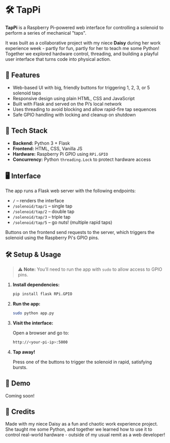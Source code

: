 # 🛠️ TapPi 

**TapPi** is a Raspberry Pi–powered web interface for controlling a solenoid to perform a series of mechanical "taps".

It was built as a collaborative project with my niece **Daisy** during her work experience week - partly for fun, partly for her to teach me some Python! Together we explored hardware control, threading, and building a playful user interface that turns code into physical action.

## 🚀 Features

- Web-based UI with big, friendly buttons for triggering 1, 2, 3, or 5 solenoid taps
- Responsive design using plain HTML, CSS and JavaScript
- Built with Flask and served on the Pi’s local network
- Uses threading to avoid blocking and allow rapid-fire tap sequences
- Safe GPIO handling with locking and cleanup on shutdown

## 🧰 Tech Stack

- **Backend:** Python 3 + Flask
- **Frontend:** HTML, CSS, Vanilla JS
- **Hardware:** Raspberry Pi GPIO using `RPi.GPIO`
- **Concurrency:** Python `threading.Lock` to protect hardware access

## 🖥️ Interface

The app runs a Flask web server with the following endpoints:

- `/` – renders the interface
- `/solenoid/tap/1` – single tap
- `/solenoid/tap/2` – double tap
- `/solenoid/tap/3` – triple tap
- `/solenoid/tap/5` – go nuts! (multiple rapid taps)

Buttons on the frontend send requests to the server, which triggers the solenoid using the Raspberry Pi's GPIO pins.

## 🛠️ Setup & Usage

> ⚠️ **Note:** You’ll need to run the app with `sudo` to allow access to GPIO pins.

1. **Install dependencies:**

   ```bash
   pip install flask RPi.GPIO

2. **Run the app:**
  
   ```bash
   sudo python app.py

3. **Visit the interface:**

      Open a browser and go to:
   
    ```bash
    http://<your-pi-ip>:5000

4. **Tap away!**
   
      Press one of the buttons to trigger the solenoid in rapid, satisfying bursts.


## 📸 Demo
Coming soon!

## 🤝 Credits
Made with my niece Daisy as a fun and chaotic work experience project. She taught me some Python, and together we learned how to use it to control real-world hardware - outside of my usual remit as a web developer!
